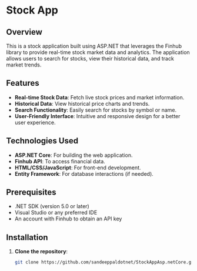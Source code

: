 # Stock App

## Overview

This is a stock application built using ASP.NET that leverages the Finhub library to provide real-time stock market data and analytics. The application allows users to search for stocks, view their historical data, and track market trends.

## Features

- **Real-time Stock Data**: Fetch live stock prices and market information.
- **Historical Data**: View historical price charts and trends.
- **Search Functionality**: Easily search for stocks by symbol or name.
- **User-Friendly Interface**: Intuitive and responsive design for a better user experience.

## Technologies Used

- **ASP.NET Core**: For building the web application.
- **Finhub API**: To access financial data.
- **HTML/CSS/JavaScript**: For front-end development.
- **Entity Framework**: For database interactions (if needed).

## Prerequisites

- .NET SDK (version 5.0 or later)
- Visual Studio or any preferred IDE
- An account with Finhub to obtain an API key

## Installation

1. **Clone the repository**:

   ```bash
   git clone https://github.com/sandeeppaldotnet/StockAppAsp.netCore.git
